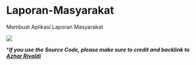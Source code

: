 # Laporan-Masyarakat
Membuat Aplikasi Laporan Masyarakat

<img src="https://blogger.googleusercontent.com/img/a/AVvXsEg5N1nUUoQJEld0LcEKhtebpoM_EXMU2vL1KLpKZBtN3VTBFOa5WoTK5tb3T4Hh5DTlhCS9V_2uv_9vLBlSm7Uie3aqw3oPzGZaLSHXZsgCObK2rVnNRcwuoLgVtdDFHGuOcNCV7UHN83Aa72g7zd0TtPrrbIsAECt10rF4jQLiGnZevcRBAgC7RaQ7LA=s1280" data-canonical-src="https://blogger.googleusercontent.com/img/a/AVvXsEg5N1nUUoQJEld0LcEKhtebpoM_EXMU2vL1KLpKZBtN3VTBFOa5WoTK5tb3T4Hh5DTlhCS9V_2uv_9vLBlSm7Uie3aqw3oPzGZaLSHXZsgCObK2rVnNRcwuoLgVtdDFHGuOcNCV7UHN83Aa72g7zd0TtPrrbIsAECt10rF4jQLiGnZevcRBAgC7RaQ7LA=s1280" style="max-width:100%;">

****If you use the Source Code, please make sure to credit and backlink to [Azhar Rivaldi](https://rivaldi48.blogspot.com/)***
